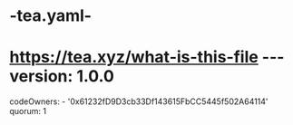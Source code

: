 # -tea.yaml-
# https://tea.xyz/what-is-this-file --- version: 1.0.0 
codeOwners:   - '0x61232fD9D3cb33Df143615FbCC5445f502A64114' 
quorum: 1
